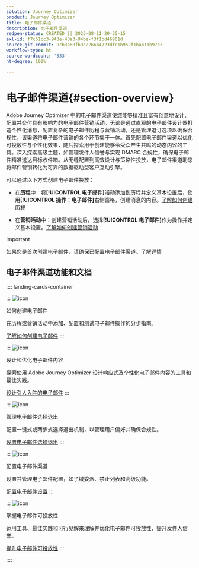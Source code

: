 ```yaml
---
solution: Journey Optimizer
product: Journey Optimizer
title: 电子邮件渠道
description: 电子邮件渠道
redpen-status: CREATED_||_2025-08-11_20-35-15
exl-id: f7c61cc3-943e-40a3-94be-f3f1bd46961d
source-git-commit: 9cb3a60fb9a2266b4723dfc1b952f1bab11b97e3
workflow-type: ht
source-wordcount: '333'
ht-degree: 100%

---
```


# 电子邮件渠道{#section-overview}

Adobe Journey Optimizer 中的电子邮件渠道使您能够精准且富有创意地设计、配置并交付具有影响力的电子邮件营销活动。无论是通过直观的电子邮件设计器打造个性化消息，配置复杂的电子邮件历程与营销活动，还是管理退订选项以确保合规性，该渠道将电子邮件营销的各个环节集于一体。首先配置电子邮件渠道以优化可投放性与个性化效果，随后探索用于创建能够令受众产生共鸣的动态内容的工具。深入探索高级主题，如管理发件人信誉与实现 DMARC 合规性，确保电子邮件精准送达目标收件箱。从无缝配置到高效设计与策略性投放，电子邮件渠道助您将邮件营销转化为可靠的数据驱动型客户互动引擎。

可以通过以下方式创建电子邮件投放：

* 在&#x200B;**历程**&#x200B;中：将&#x200B;**[!UICONTROL 电子邮件]**&#x200B;活动添加到历程并定义基本设置后，使用&#x200B;**[!UICONTROL 操作：电子邮件]**&#x200B;右侧窗格，创建消息的内容。[了解如何创建历程](../using/building-journeys/journey-gs.md)

* 在&#x200B;**营销活动**&#x200B;中：创建营销活动后，选择&#x200B;**[!UICONTROL 电子邮件]**&#x200B;作为操作并定义基本设置。[了解如何创建营销活动](../using/campaigns/create-campaign.md#configure)


>[!IMPORTANT]
>
>如果您是首次创建电子邮件，请确保已配置电子邮件渠道。[了解详情](../using/email/email-settings.md)

## 电子邮件渠道功能和文档

:::: landing-cards-container

:::
![icon](https://cdn.experienceleague.adobe.com/icons/list-check.svg)

如何创建电子邮件

在历程或营销活动中添加、配置和测试电子邮件操作的分步指南。

[了解如何创建电子邮件](../using/email/create-email.md)
:::

:::
![icon](https://cdn.experienceleague.adobe.com/icons/puzzle-piece.svg)

设计和优化电子邮件内容

探索使用 Adobe Journey Optimizer 设计响应式及个性化电子邮件内容的工具和最佳实践。

[设计引人入胜的电子邮件](design-email-landing-page.md)
:::

:::
![icon](https://cdn.experienceleague.adobe.com/icons/shield-halved.svg)

管理电子邮件选择退出

配置一键式或两步式选择退出机制，以管理用户偏好并确保合规性。

[设置电子邮件选择退出](../using/email/email-opt-out.md)
:::

:::
![icon](https://cdn.experienceleague.adobe.com/icons/gear.svg)

配置电子邮件渠道

设置并管理电子邮件配置，如子域委派、禁止列表和高级功能。

[配置电子邮件设置](configure-email-landing-page.md)
:::

:::
![icon](https://cdn.experienceleague.adobe.com/icons/chart-line.svg)

掌握电子邮件可投放性

运用工具、最佳实践和可行见解来理解并优化电子邮件可投放性，提升发件人信誉。

[提升电子邮件可投放性](deliverability-landing-page.md)
:::

::::
